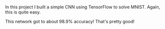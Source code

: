 In this project I built a simple CNN using TensorFlow to solve
MNIST. Again, this is quite easy.

This network got to about 98.9% accuracy! That's pretty good!
